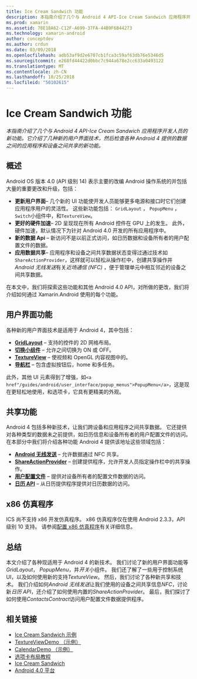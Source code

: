 ```yaml
---
title: Ice Cream Sandwich 功能
description: 本指南介绍了几个与 Android 4 API-Ice Cream Sandwich 应用程序开发人员的新功能。 它介绍了几种新的用户界面技术，然后检查各种 Android 4 提供的数据之间的应用程序和设备之间共享的新功能。
ms.prod: xamarin
ms.assetid: 78E18A62-C12F-A699-37FA-44B9F6B44273
ms.technology: xamarin-android
author: conceptdev
ms.author: crdun
ms.date: 03/09/2018
ms.openlocfilehash: adb53af9d2e6707cb1fca3c59af63db76e5346d5
ms.sourcegitcommit: e268fd44422d0bbc7c944a678e2cc633a0493122
ms.translationtype: MT
ms.contentlocale: zh-CN
ms.lasthandoff: 10/25/2018
ms.locfileid: "50102615"
---
```

# <a name="ice-cream-sandwich-features"></a>Ice Cream Sandwich 功能

_本指南介绍了几个与 Android 4 API-Ice Cream Sandwich 应用程序开发人员的新功能。它介绍了几种新的用户界面技术，然后检查各种 Android 4 提供的数据之间的应用程序和设备之间共享的新功能。_

## <a name="overview"></a>概述

Android OS 版本 4.0 (API 级别 14) 表示主要的改编 Android 操作系统的并包括大量的重要更改和升级，包括：

-   **更新用户界面**– 几个新的 UI 功能使开发人员能够更多电源和接口时它们创建应用程序用户的灵活性。 这些新功能包括： `GridLayout` ， `PopupMenu` ，`Switch`小组件中，和`TextureView`。 
-   **更好的硬件加速**– 2D 呈现现在所有 Android 控件在 GPU 上的发生。 此外，硬件加速，默认情况下为针对 Android 4.0 开发的所有应用程序中。 
-   **新的数据 Api** – 新访问不是以前正式访问，如日历数据和设备所有者的用户配置文件的数据。 
-   **应用数据共享**– 应用程序和设备之间共享数据状态变得过通过技术如`ShareActionProvider`，这样就可以轻松从操作栏中，创建共享操作并*Android 无线发送*有关*近场通信 (NFC)* ，便于管理单元中相互邻近的设备之间共享数据。 


在本文中，我们将探索这些功能和其他 Android 4.0 API，对所做的更改，我们将介绍如何通过 Xamarin.Android 使用的每个功能。

## <a name="user-interface-features"></a>用户界面功能

各种新的用户界面技术是适用于 Android 4，其中包括：

-   **[GridLayout](~/android/user-interface/layouts/grid-layout.md)**  – 支持的控件的 2D 网格布局。 
-   **[切换小组件](~/android/user-interface/controls/switch.md)** – 允许之间切换为 ON 或 OFF。 
-   **[TextureView](~/android/user-interface/controls/texture-view.md)**  – 使视频和 OpenGL 内容视图中的。 
-   **[导航栏](~/android/user-interface/controls/navigation-bar.md)** – 包含虚拟按钮后，home 和多任务。 


此外，其他 UI 元素得到了增强，如`<a href"/guides/android/user_interface/popup_menus">PopupMenu</a>`，这是现在更轻松地使用，和选项卡，它具有更精美的外观。

## <a name="sharing-features"></a>共享功能

Android 4 包括多种新技术，让我们跨设备和应用程序之间共享数据。 它还提供对各种类型的数据未之前提供，如日历信息和设备所有者的用户配置文件的访问。 在本部分中我们将介绍各种功能 Android 4 提供该地址这些领域包括：

-  **[Android 无线发送](~/android/platform/android-beam.md)** – 允许数据通过 NFC 共享。
-   **[ShareActionProvider](~/android/user-interface/controls/action-bar.md)**  – 创建提供程序，允许开发人员指定操作栏中的共享操作。 
-   **[用户配置文件](~/android/user-interface/user-profile.md)** – 提供对设备所有者的配置文件数据的访问。 
-   **[日历 API](~/android/user-interface/controls/calendar.md)**  – 从日历提供程序提供对日历数据的访问。 

## <a name="x86-emulators"></a>x86 仿真程序

ICS 尚不支持 x86 开发仿真程序。 x86 仿真程序仅在使用 Android 2.3.3，API 级别 10 支持。 请参阅[配置 x86 仿真程序](~/android/get-started/installation/android-emulator/index.md)有关详细信息。

## <a name="summary"></a>总结

本文介绍了各种现适用于 Android 4 的新技术。 我们讨论了新的用户界面功能等*GridLayout*， *PopupMenu*，并*开关*小组件。 我们还了解了一些用于控制系统 UI，以及如何使用新的支持*TextureView*。 然后，我们讨论了各种新共享和技术。 我们介绍如何*Android 无线发送*让我们使用的设备之间共享信息*NFC*，讨论新*日历 API*，还介绍了如何使用内置的*ShareActionProvider*。
最后，我们探讨了如何使用*ContactsContract*访问用户配置文件数据提供程序。



## <a name="related-links"></a>相关链接

- [Ice Cream Sandwich 示例](https://developer.xamarin.com/samples/monodroid/PlatformFeatures/ICS_Samples/)
- [TextureViewDemo （示例）](https://developer.xamarin.com/samples/monodroid/TextureViewDemo/)
- [CalendarDemo （示例）](https://developer.xamarin.com/samples/monodroid/CalendarDemo/)
- [选项卡布局教程](~/android/user-interface/layouts/tab-layout/index.md)
- [Ice Cream Sandwich](http://developer.android.com/about/versions/android-4.0-highlights.html)
- [Android 4.0 平台](http://developer.android.com/about/versions/android-4.0.html)

